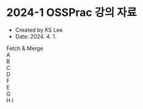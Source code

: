 # 2024-1 OSSPrac 강의 자료
- Created by KS Lee
- Date: 2024. 4. 1.

Fetch & Merge  
A  
B  
C  
D  
F  
E  
G  
H
I  